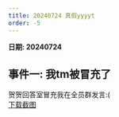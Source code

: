 ```yaml
---
title: 20240724 真假yyyyt
order: -5
---
```


**日期: 20240724**  

## 事件一: 我tm被冒充了  

贺贺回答室冒充我在全员群发言:(  
[下载截图](https://img.yyyyt.top/yh/events/yh_events_20240724.zip)  
